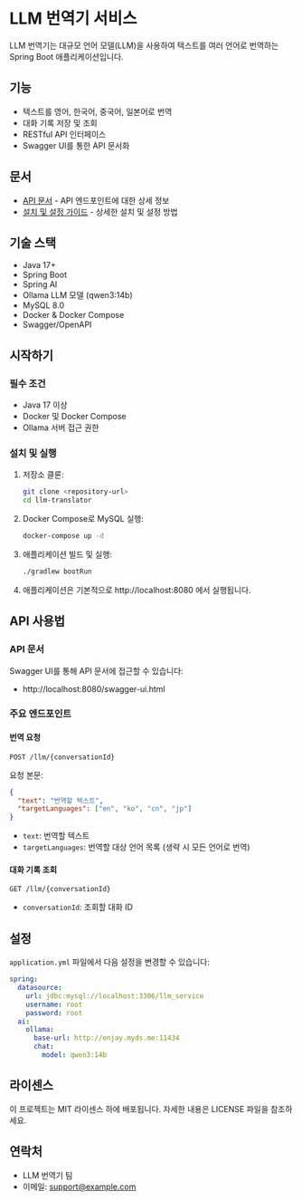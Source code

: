 # LLM 번역기 서비스

LLM 번역기는 대규모 언어 모델(LLM)을 사용하여 텍스트를 여러 언어로 번역하는 Spring Boot 애플리케이션입니다.

## 기능

- 텍스트를 영어, 한국어, 중국어, 일본어로 번역
- 대화 기록 저장 및 조회
- RESTful API 인터페이스
- Swagger UI를 통한 API 문서화

## 문서

- [API 문서](docs/API_DOCUMENTATION_KO.md) - API 엔드포인트에 대한 상세 정보
- [설치 및 설정 가이드](docs/SETUP_GUIDE_KO.md) - 상세한 설치 및 설정 방법

## 기술 스택

- Java 17+
- Spring Boot
- Spring AI
- Ollama LLM 모델 (qwen3:14b)
- MySQL 8.0
- Docker & Docker Compose
- Swagger/OpenAPI

## 시작하기

### 필수 조건

- Java 17 이상
- Docker 및 Docker Compose
- Ollama 서버 접근 권한

### 설치 및 실행

1. 저장소 클론:
   ```bash
   git clone <repository-url>
   cd llm-translator
   ```

2. Docker Compose로 MySQL 실행:
   ```bash
   docker-compose up -d
   ```

3. 애플리케이션 빌드 및 실행:
   ```bash
   ./gradlew bootRun
   ```

4. 애플리케이션은 기본적으로 http://localhost:8080 에서 실행됩니다.

## API 사용법

### API 문서

Swagger UI를 통해 API 문서에 접근할 수 있습니다:
- http://localhost:8080/swagger-ui.html

### 주요 엔드포인트

#### 번역 요청

```
POST /llm/{conversationId}
```

요청 본문:
```json
{
  "text": "번역할 텍스트",
  "targetLanguages": ["en", "ko", "cn", "jp"]
}
```

- `text`: 번역할 텍스트
- `targetLanguages`: 번역할 대상 언어 목록 (생략 시 모든 언어로 번역)

#### 대화 기록 조회

```
GET /llm/{conversationId}
```

- `conversationId`: 조회할 대화 ID

## 설정

`application.yml` 파일에서 다음 설정을 변경할 수 있습니다:

```yaml
spring:
  datasource:
    url: jdbc:mysql://localhost:3306/llm_service
    username: root
    password: root
  ai:
    ollama:
      base-url: http://enjay.myds.me:11434
      chat:
        model: qwen3:14b
```

## 라이센스

이 프로젝트는 MIT 라이센스 하에 배포됩니다. 자세한 내용은 LICENSE 파일을 참조하세요.

## 연락처

- LLM 번역기 팀
- 이메일: support@example.com
